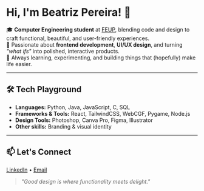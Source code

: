 # Hi, I'm Beatriz Pereira! 👋 

🎓 **Computer Engineering student** at [FEUP](https://sigarra.up.pt/feup/), blending code and design to craft functional, beautiful, and user-friendly experiences.  
🚀 Passionate about **frontend development**, **UI/UX design**, and turning *"what ifs"* into polished, interactive products.  
🌱 Always learning, experimenting, and building things that (hopefully) make life easier.

---

## 🛠️ Tech Playground
- **Languages:** Python, Java, JavaScript, C, SQL 
- **Frameworks & Tools:** React, TailwindCSS, WebCGF, Pygame, Node.js  
- **Design Tools:** Photoshop, Canva Pro, Figma, Illustrator
- **Other skills:** Branding & visual identity
---

## 📫 Let's Connect
[LinkedIn](https://linkedin.com) • [Email](mailto:your@email.com)

> *"Good design is where functionality meets delight."*

